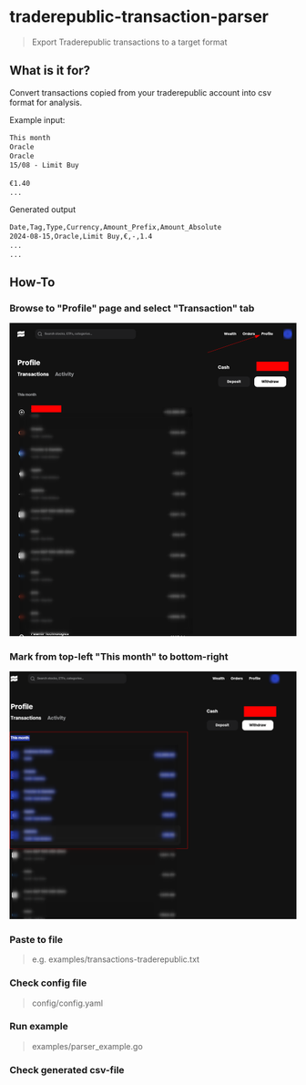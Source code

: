 # traderepublic-transaction-parser
> Export Traderepublic transactions to a target format

## What is it for?
Convert transactions copied from your traderepublic account into csv format for analysis.

Example input:
``` text
This month
Oracle
Oracle
15/08 - Limit Buy

€1.40
...
```
Generated output
``` text
Date,Tag,Type,Currency,Amount_Prefix,Amount_Absolute
2024-08-15,Oracle,Limit Buy,€,-,1.4
...
...
```


## How-To

### Browse to "Profile" page and select "Transaction" tab
![img.png](assets/img.png)

### Mark from top-left "This month" to bottom-right
![img.png](assets/img2.png)

### Paste to file
> e.g. examples/transactions-traderepublic.txt

### Check config file
> config/config.yaml

### Run example
> examples/parser_example.go
### Check generated csv-file